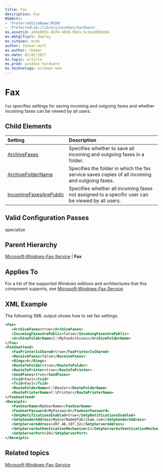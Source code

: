 ```yaml
---
title: Fax
description: Fax
MSHAttr:
- 'PreferredSiteName:MSDN'
- 'PreferredLib:/library/windows/hardware'
ms.assetid: adde805b-4b74-4858-902a-5c1eed96de84
ms.mktglfcycl: deploy
ms.sitesec: msdn
author: themar-msft
ms.author: themar
ms.date: 05/02/2017
ms.topic: article
ms.prod: windows-hardware
ms.technology: windows-oem
---
```

# Fax

`Fax` specifies settings for saving incoming and outgoing faxes and whether incoming faxes can be viewed by all users.

## Child Elements

| Setting                 | Description                                                                           |
|:------------------------|:--------------------------------------------------------------------------------------|
| [ArchiveFaxes](microsoft-windows-fax-service-fax-archivefaxes.md) | Specifies whether to save all incoming and outgoing faxes in a folder. |
| [ArchiveFolderName](microsoft-windows-fax-service-fax-archivefoldername.md) | Specifies the folder in which the fax service saves copies of all incoming and outgoing faxes. |
| [IncomingFaxesArePublic](microsoft-windows-fax-service-fax-incomingfaxesarepublic.md) | Specifies whether all incoming faxes not assigned to a specific user can be viewed by all users. |

## Valid Configuration Passes

specialize

## Parent Hierarchy

[Microsoft-Windows-Fax-Service](microsoft-windows-fax-service.md) | **Fax**

## Applies To

For a list of the supported Windows editions and architectures that this component supports, see [Microsoft-Windows-Fax-Service](microsoft-windows-fax-service.md).

## XML Example

The following XML output shows how to set fax settings.

```XML
<Fax>
   <ArchiveFaxes>true</ArchiveFaxes>
   <IncomingFaxesArePublic>false</IncomingFaxesArePublic>
   <ArchiveFolderName>C:\MyFaxArchives</ArchiveFolderName>
</Fax>
<FaxUnattend>
   <FaxPrinterIsShared>true</FaxPrinterIsShared>
   <ReceiveFaxes>false</ReceiveFaxes>
   <Rings>6</Rings>
   <RouteToFolder>true</RouteToFolder>
   <RouteToPrinter>true</RouteToPrinter>
   <SendFaxes>true</SendFaxes>
   <Csid>Fax1</Csid>
   <Tsid>Fax1</Tsid>
   <RouteFolderName>C:\Router</RouteFolderName>
   <RoutePrinterName>C:\Printer</RoutePrinterName>
</FaxUnattend>
<Receipts>
   <FaxUserName>MyUserName</FaxUserName>
   <FaxUserPassword>MyPassword</FaxUserPassword>
   <SmtpNotificationsEnabled>true</SmtpNotificationsEnabled>
   <SmtpSenderAddress>MyUserName@fabrikam.com</SmtpSenderAddress>
   <SmtpServerAddress>207.46.197.32</SmtpServerAddress>
   <SmtpServerAuthenticationMechanism>1</SmtpServerAuthenticationMechanism>
   <SmtpServerPort>26</SmtpServerPort>
</Receipts>
```

## Related topics

[Microsoft-Windows-Fax-Service](microsoft-windows-fax-service.md)
